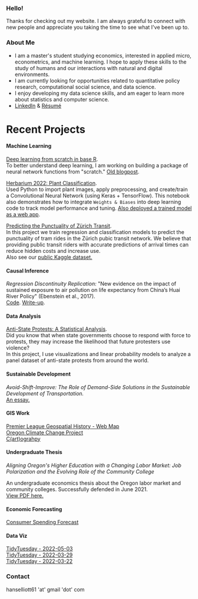 ### Hello!
Thanks for checking out my website. I am always grateful to connect with new people and appreciate you taking the time to see what I've been up to.    

### About Me
- I am a master's student studying economics, interested in applied micro, econometrics, and machine learning. I hope to apply these skills to the study of humans and our interactions with natural and digital environments.    
- I am currently looking for opportunities related to quantitative policy research, computational social science, and data science.  
- I enjoy developing my data science skills, and am eager to learn more about statistics and computer science.  
- [LinkedIn](https://www.linkedin.com/in/hans-elliott/)  &  [Résumé](https://hans-elliott99.github.io/Resume.html) 
  
# Recent Projects  
#### Machine Learning
[Deep learning from scratch in base R](https://etatxd-hans0elliott.shinyapps.io/shiny/).   
To better understand deep learning, I am working on building a package of neural network functions from "scratch." [Old blogpost](https://hans-elliott99.github.io/nnfs-r/blogpost-1/nnfs-blogpost.html).  

[Herbarium 2022: Plant Classification](https://www.kaggle.com/code/hanselliott/herbarium22-cnn-wandb).  
Used Python to import plant images, apply preprocessing, and create/train a Convolutional Neural Network (using Keras + TensorFlow). This notebook also demonstrates how to integrate `Weights & Biases` into deep learning code to track model performance and tuning. [Also deployed a trained model as a web app](https://hans-elliott99-herb22-streamlitapp-b28rg7.streamlitapp.com/).  

[Predicting the Punctuality of Zürich Transit](https://www.kaggle.com/hanselliott/predicting-the-punctuality-of-zurich-transit).  
In this project we train regression and classification models to predict the punctuality of tram rides in the Zürich pubic transit network. We believe that providing public transit riders with accurate predictions of arrival times can reduce hidden costs and increase use.  
Also see our [public Kaggle dataset.](https://www.kaggle.com/hanselliott/a-week-of-zurich-transit)

#### Causal Inference
_Regression Discontinuity Replication:_ "New evidence on the impact of sustained exposure to air pollution on life expectancy 
from China’s Huai River Policy" (Ebenstein et al., 2017).  
[Code](https://hans-elliott99.github.io/causal-inf/huai-river/rdd-huai-river.html). [Write-up](https://hans-elliott99.github.io/causal-inf/huai-river/huai-river.pdf).

#### Data Analysis
[Anti-State Protests: A Statistical Analysis](https://hans-elliott99.github.io/protest/MassMobilBlogPost.html).   
Did you know that when state governments choose to respond with force to protests, they may increase the likelihood that future protesters use violence?  
In this project, I use visualizations and linear probability models to analyze a panel dataset of anti-state protests from around the world.

#### Sustainable Development
_Avoid-Shift-Improve: The Role of Demand-Side Solutions in the Sustainable Development of Transportation._  
[An essay.](https://hans-elliott99.github.io/loose-pdfs/ASI_Elliott.pdf)

#### GIS Work
[Premier League Geospatial History - Web Map](https://hans-elliott99.github.io/GIS/PLHistoryPost.html)  
[Oregon Climate Change Project](https://hans-elliott99.github.io/GIS/GIS_I_Project.html)  
[C(art)ograhpy](https://hans-elliott99.github.io/GIS/C-art-ography.html)  

#### Undergraduate Thesis
_Aligning Oregon's Higher Education with a Changing Labor Market: Job Polarization and the Evolving Role of the Community College_  

An undergraduate economics thesis about the Oregon labor market and community colleges. Successfully defended in June 2021.  
[View PDF here.](https://hans-elliott99.github.io/loose-pdfs/HansElliott_Thesis.pdf)  

#### Economic Forecasting
[Consumer Spending Forecast](https://hans-elliott99.github.io/loose-pdfs/EconomicForecasting.pdf)


#### Data Viz
[TidyTuesday - 2022-05-03](https://hans-elliott99.github.io/tidy_tuesday/2022-05-03/tt_solar-wind.html)  
[TidyTuesday - 2022-03-29](https://hans-elliott99.github.io/tidy_tuesday/2022-03-29/tt_collegesports.html)  
[TidyTuesday - 2022-03-22](https://hans-elliott99.github.io/tidy_tuesday/2022-03-22/tt_babynames.html)  


### Contact
hanselliott61 'at'  gmail 'dot' com
